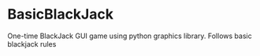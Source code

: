 # BasicBlackJack
One-time BlackJack GUI game using python graphics library. Follows basic blackjack rules
